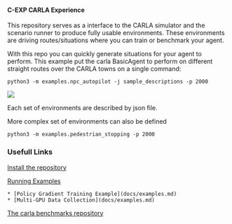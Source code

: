 

#### C-EXP CARLA Experience

This  repository serves as a interface to the CARLA simulator
and the scenario runner to produce fully usable environments.
These environments are driving routes/situations where you
can train or benchmark your agent.

With this repo you can quickly generate situations 
for your agent to perform. This example
put the carla BasicAgent to perform on different straight routes
over the CARLA towns on a single command:

    python3 -m examples.npc_autopilot -j sample_descriptions -p 2000

![](docs/illustration_1.gif)



Each set of environments are  described by json file. 
   
More complex set of environments can also be defined
    
    python3 -m examples.pedestrian_stopping -p 2000




### Usefull Links


[Install the repository](docs/getting_started.md)

[Running Examples](docs/examples.md)

    * [Policy Gradient Training Example](docs/examples.md)
    * [Multi-GPU Data Collection](docs/examples.md)

[The carla benchmarks repository](https://github.com/carla-simulator/driving-benchmarks)


 

